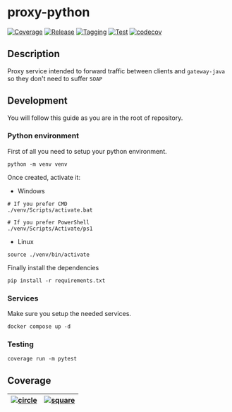 # proxy-python

[![Coverage](https://github.com/hawks-atlanta/proxy-python/actions/workflows/coverage.yaml/badge.svg)](https://github.com/hawks-atlanta/proxy-python/actions/workflows/coverage.yaml)
[![Release](https://github.com/hawks-atlanta/proxy-python/actions/workflows/release.yaml/badge.svg)](https://github.com/hawks-atlanta/proxy-python/actions/workflows/release.yaml)
[![Tagging](https://github.com/hawks-atlanta/proxy-python/actions/workflows/tagging.yaml/badge.svg)](https://github.com/hawks-atlanta/proxy-python/actions/workflows/tagging.yaml)
[![Test](https://github.com/hawks-atlanta/proxy-python/actions/workflows/testing.yaml/badge.svg)](https://github.com/hawks-atlanta/proxy-python/actions/workflows/testing.yaml)
[![codecov](https://codecov.io/gh/hawks-atlanta/proxy-python/graph/badge.svg?token=JODBEVCYCF)](https://codecov.io/gh/hawks-atlanta/proxy-python)

## Description

Proxy service intended to forward traffic between clients and `gateway-java` so they don't need to suffer `SOAP`

## Development

You will follow this guide as you are in the root of repository.

### Python environment

First of all you need to setup your python environment.

```shell
python -m venv venv
```

Once created, activate it:

- Windows

```shell
# If you prefer CMD
./venv/Scripts/activate.bat

# If you prefer PowerShell
./venv/Scripts/Activate/ps1
```

- Linux

```shell
source ./venv/bin/activate
```

Finally install the dependencies

```shell
pip install -r requirements.txt
```

### Services

Make sure you setup the needed services.

```shell
docker compose up -d
```

### Testing

```shell
coverage run -m pytest
```

## Coverage

| [![circle](https://codecov.io/gh/hawks-atlanta/proxy-python/graphs/sunburst.svg?token=JODBEVCYCF)](https://app.codecov.io/gh/hawks-atlanta/proxy-python) | [![square](https://codecov.io/gh/hawks-atlanta/proxy-python/graphs/tree.svg?token=JODBEVCYCF)](https://app.codecov.io/gh/hawks-atlanta/proxy-python) |
| ------------------------------------------------------------ | ------------------------------------------------------------ |

